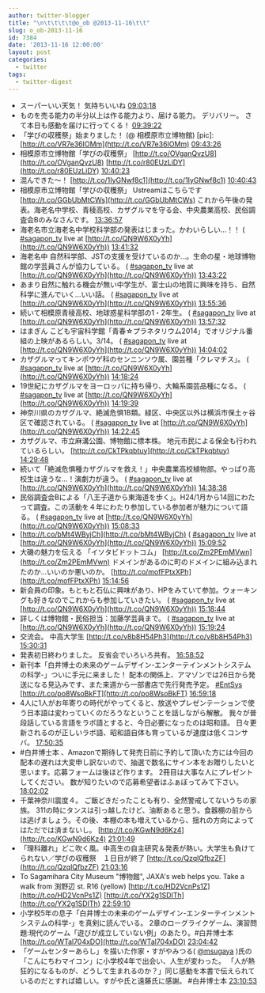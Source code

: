 ```yaml
---
author: twitter-blogger
title: "\n\t\t\t\t@o_ob @2013-11-16\t\t"
slug: o_ob-2013-11-16
id: 7384
date: '2013-11-16 12:00:00'
layout: post
categories:
  - twitter
tags:
  - twitter-digest
---
```


*   スーパーいい天気！ 気持ちいいね [09:03:18](http://twitter.com/o_ob/statuses/401500690473705472)
*   ものを売る能力の半分以上は作る能力より、届ける能力。 デリバリー。 さて本日も感動を届けに行ってくる！ [09:39:22](http://twitter.com/o_ob/statuses/401509764045086720)
*   「学びの収穫祭」始まりました！ (@ 相模原市立博物館) [pic]: [http://t.co/VR7e36IOMm](http://t.co/VR7e36IOMm) [09:43:26](http://twitter.com/o_ob/statuses/401510789695438848)
*   相模原市立博物館「学びの収穫祭」 [http://t.co/OVganQvzU8](http://t.co/OVganQvzU8) [http://t.co/r80EUzLiDY](http://t.co/r80EUzLiDY) [10:40:23](http://twitter.com/o_ob/statuses/401525120176386049)
*   混んできた～！ [http://t.co/1IyGNwf8c1](http://t.co/1IyGNwf8c1) [10:40:43](http://twitter.com/o_ob/statuses/401525203018072064)
*   相模原市立博物館「学びの収穫祭」 Ustreamはこちらです [http://t.co/GGbUbMtCWs](http://t.co/GGbUbMtCWs) これから午後の発表。海老名中学校、青稜高校、カザグルマを守る会、中央農業高校、民俗調査会Bのみなさんです。 [13:36:57](http://twitter.com/o_ob/statuses/401569557430554626)
*   海老名市立海老名中学校科学部の発表はじまった。かわいらしい…！！ ( [#sagapon_tv](http://search.twitter.com/search?q=%23sagapon_tv) live at [http://t.co/QN9W6X0yYh](http://t.co/QN9W6X0yYh)) [13:41:32](http://twitter.com/o_ob/statuses/401570708091703296)
*   海老名中 自然科学部、JSTの支援を受けているのか…。生命の星・地球博物館の学芸員さんが協力している。 ( [#sagapon_tv](http://search.twitter.com/search?q=%23sagapon_tv) live at [http://t.co/QN9W6X0yYh](http://t.co/QN9W6X0yYh)) [13:43:22](http://twitter.com/o_ob/statuses/401571170887008256)
*   あまり自然に触れる機会が無い中学生が、富士山の地質に興味を持ち、自然科学に進んでいく…いい話。 ( [#sagapon_tv](http://search.twitter.com/search?q=%23sagapon_tv) live at [http://t.co/QN9W6X0yYh](http://t.co/QN9W6X0yYh)) [13:55:36](http://twitter.com/o_ob/statuses/401574247857782784)
*   続いて相模原青稜高校、地球惑星科学部の1・2年生。 ( [#sagapon_tv](http://search.twitter.com/search?q=%23sagapon_tv) live at [http://t.co/QN9W6X0yYh](http://t.co/QN9W6X0yYh)) [13:57:32](http://twitter.com/o_ob/statuses/401574734036348928)
*   はまぎん こども宇宙科学館「青春☆プラネタリウム2014」でオリジナル番組の上映があるらしい。3/14。 ( [#sagapon_tv](http://search.twitter.com/search?q=%23sagapon_tv) live at [http://t.co/QN9W6X0yYh](http://t.co/QN9W6X0yYh)) [14:04:02](http://twitter.com/o_ob/statuses/401576370163052544)
*   カザグルマってキンポウゲ科のセンニンソウ属、園芸種「クレマチス」。 ( [#sagapon_tv](http://search.twitter.com/search?q=%23sagapon_tv) live at [http://t.co/QN9W6X0yYh](http://t.co/QN9W6X0yYh)) [14:18:24](http://twitter.com/o_ob/statuses/401579985858596864)
*   19世紀にカザグルマをヨーロッパに持ち帰り、大輪系園芸品種になる。 ( [#sagapon_tv](http://search.twitter.com/search?q=%23sagapon_tv) live at [http://t.co/QN9W6X0yYh](http://t.co/QN9W6X0yYh)) [14:19:39](http://twitter.com/o_ob/statuses/401580299743539200)
*   神奈川県のカザグルマ、絶滅危惧1B類。緑区、中央区以外は横浜市保土ヶ谷区で確認されている。 ( [#sagapon_tv](http://search.twitter.com/search?q=%23sagapon_tv) live at [http://t.co/QN9W6X0yYh](http://t.co/QN9W6X0yYh)) [14:22:45](http://twitter.com/o_ob/statuses/401581082086080513)
*   カザグルマ、市立麻溝公園、博物館に標本株。 地元市民による保全も行われているらしい。 [http://t.co/CkTPkqbtuy](http://t.co/CkTPkqbtuy) [14:29:48](http://twitter.com/o_ob/statuses/401582857623072769)
*   続いて「絶滅危惧種カザグルマを救え！」中央農業高校植物部。やっぱり高校生は違うな…！演劇力が違う。 ( [#sagapon_tv](http://search.twitter.com/search?q=%23sagapon_tv) live at [http://t.co/QN9W6X0yYh](http://t.co/QN9W6X0yYh)) [14:38:38](http://twitter.com/o_ob/statuses/401585079903744000)
*   民俗調査会Bによる「八王子道から東海道を歩く」。H24/1月から14回にわたって調査。この活動を４年にわたり参加している参加者が魅力について語る。 ( [#sagapon_tv](http://search.twitter.com/search?q=%23sagapon_tv) live at [http://t.co/QN9W6X0yYh](http://t.co/QN9W6X0yYh)) [15:08:33](http://twitter.com/o_ob/statuses/401592608343867392)
*   [http://t.co/bMt4WByjCh](http://t.co/bMt4WByjCh) ( [#sagapon_tv](http://search.twitter.com/search?q=%23sagapon_tv) live at [http://t.co/QN9W6X0yYh](http://t.co/QN9W6X0yYh)) [15:09:52](http://twitter.com/o_ob/statuses/401592939723247616)
*   大磯の魅力を伝える 「イソタビドットコム」 [http://t.co/Zm2PEmMVwn](http://t.co/Zm2PEmMVwn) ドメインがあるのに町のドメインに組み込まれたのか…いいのか悪いのか。 [http://t.co/mofFPtxXPh](http://t.co/mofFPtxXPh) [15:14:56](http://twitter.com/o_ob/statuses/401594214527430656)
*   新会員の印象。もともと石仏に興味があり、HPをみていて参加。ウォーキングも好きなのでこれからも参加していきたい。 ( [#sagapon_tv](http://search.twitter.com/search?q=%23sagapon_tv) live at [http://t.co/QN9W6X0yYh](http://t.co/QN9W6X0yYh)) [15:18:44](http://twitter.com/o_ob/statuses/401595171726295040)
*   詳しくは博物館・民俗担当：加藤学芸員まで。 ( [#sagapon_tv](http://search.twitter.com/search?q=%23sagapon_tv) live at [http://t.co/QN9W6X0yYh](http://t.co/QN9W6X0yYh)) [15:19:24](http://twitter.com/o_ob/statuses/401595336277237760)
*   交流会。 中高大学生 [http://t.co/v8b8H54Ph3](http://t.co/v8b8H54Ph3) [15:30:31](http://twitter.com/o_ob/statuses/401598133605380096)
*   発表初日終わりました。 反省会でいろいろ共有。 [16:58:52](http://twitter.com/o_ob/statuses/401620367686373377)
*   新刊本「白井博士の未来のゲームデザイン-エンターテインメントシステムの科学-」ついに手元に来ました！ 配本の関係上、アマゾンでは26日から発送になる見込みです、また来週から一部書店で先行発売予定。 [#EntSys](http://search.twitter.com/search?q=%23EntSys) [http://t.co/po8WsoBkFT](http://t.co/po8WsoBkFT) [16:59:18](http://twitter.com/o_ob/statuses/401620478550228992)
*   4人に1人がお年寄りの時代がやってくると、放送やプレゼンテーションで使う日本語は変わっていくのだろうなということを話しながら解散。 我々が普段話している言語をラボ語とすると、今日必要になったのは昭和語。 日々更新されるのが正しいラボ語、昭和語自体も育っているが速度は低くコンサバ。 [17:50:35](http://twitter.com/o_ob/statuses/401633386243977216)
*   #白井博士本 、Amazonで期待して発売日前に予約して頂いた方には今回の配本の遅れは大変申し訳ないので、抽選で数名にサイン本をお贈りしたいと思います。応募フォームは後ほど作ります。 2冊目は大事な人にプレゼントしてください。 数が知りたいので応募希望者はふぁぼってみて下さい。 [18:02:02](http://twitter.com/o_ob/statuses/401636267747594240)
*   千葉神奈川震度４。 ご飯どきだったことも有り、全然警戒してないうちの家族。 311の時にタンスは引っ越したけど、油断あると思う。食器棚の前からは逃げましょう。その後、本棚の本も増えているから、揺れの方向によってはただでは済まないし。 [http://t.co/KGwN9d6Kz4](http://t.co/KGwN9d6Kz4) [21:01:49](http://twitter.com/o_ob/statuses/401681510899519489)
*   「理科離れ」どこ吹く風。中高生の自主研究＆発表が熱い。大学生も負けてられない／学びの収穫祭　１日目が終了 [http://t.co/QzqlQfbzZF](http://t.co/QzqlQfbzZF) [21:03:16](http://twitter.com/o_ob/statuses/401681875774631936)
*   To Sagamihara City Museum "博物館", JAXA's web helps you. Take a walk from 渕野辺 st. R16 (yellow) [http://t.co/HD2VcnPs1Z](http://t.co/HD2VcnPs1Z) [http://t.co/YX2g1SDITh](http://t.co/YX2g1SDITh) [22:59:10](http://twitter.com/o_ob/statuses/401711041005899776)
*   小学校5年の息子「白井博士の未来のゲームデザイン-エンターテインメントシステムの科学-」を真剣に読んでいる。 2章のローグライクゲーム、演習問題:現代のゲーム「遊びが成立していない例」のあたり。#白井博士本 [http://t.co/WTal704xDO](http://t.co/WTal704xDO) [23:04:42](http://twitter.com/o_ob/statuses/401712434219454464)
*   「ゲームセンターあらし」を描いた作家・すがやみつる( [@msugaya](http://twitter.com/msugaya) )氏の「こんにちわマイコン」に小学校4年で出会い、人生が変わった。 「人が熱狂的になるものが、どうして生まれるのか？」同じ感動を本書で伝えられているのだとすれば嬉しい。すがや氏と遠藤氏に感謝。 #白井博士本 [23:10:53](http://twitter.com/o_ob/statuses/401713989589028864)